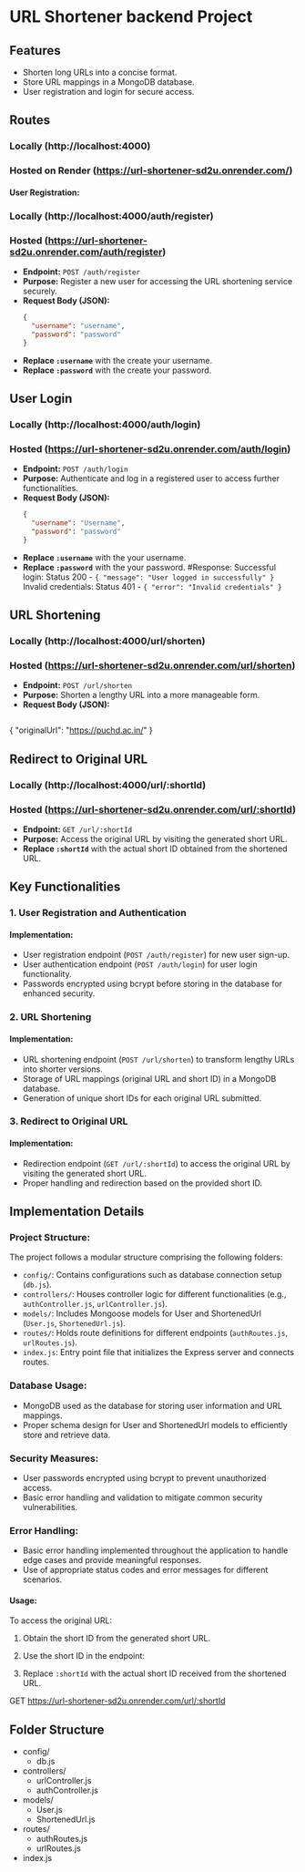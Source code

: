 # URL Shortener backend Project

## Features

- Shorten long URLs into a concise format.
- Store URL mappings in a MongoDB database.
- User registration and login for secure access.

## Routes

### Locally (http://localhost:4000)
### Hosted on Render (https://url-shortener-sd2u.onrender.com/)

#### User Registration:
### Locally (http://localhost:4000/auth/register)
### Hosted (https://url-shortener-sd2u.onrender.com/auth/register)
- **Endpoint:** `POST /auth/register`
- **Purpose:** Register a new user for accessing the URL shortening service securely.
- **Request Body (JSON):**
  ```json
  {
    "username": "username",
    "password": "password"
  }
- **Replace `:username`** with the create your username.
- **Replace `:password`** with the create your password.
## User Login

### Locally (http://localhost:4000/auth/login)
### Hosted (https://url-shortener-sd2u.onrender.com/auth/login)


- **Endpoint:** `POST /auth/login`
- **Purpose:** Authenticate and log in a registered user to access further functionalities.
- **Request Body (JSON):**
  ```json
  {
    "username": "Username",
    "password": "password"
  }
- **Replace `:username`** with the your username.
- **Replace `:password`** with the your password.
  #Response:
Successful login: Status 200 - `{ "message": "User logged in successfully" }` 
Invalid credentials: Status 401 - `{ "error": "Invalid credentials" }`

## URL Shortening

### Locally (http://localhost:4000/url/shorten)
### Hosted (https://url-shortener-sd2u.onrender.com/url/shorten)

- **Endpoint:** `POST /url/shorten`
- **Purpose:** Shorten a lengthy URL into a more manageable form.
- **Request Body (JSON):**
  ```json
 {
  "originalUrl": "https://puchd.ac.in/"
}

  ## Redirect to Original URL

### Locally (http://localhost:4000/url/:shortId)

### Hosted (https://url-shortener-sd2u.onrender.com/url/:shortId)

- **Endpoint:** `GET /url/:shortId`
- **Purpose:** Access the original URL by visiting the generated short URL.
- **Replace `:shortId`** with the actual short ID obtained from the shortened URL.



## Key Functionalities

### 1. User Registration and Authentication

#### Implementation:
- User registration endpoint (`POST /auth/register`) for new user sign-up.
- User authentication endpoint (`POST /auth/login`) for user login functionality.
- Passwords encrypted using bcrypt before storing in the database for enhanced security.

### 2. URL Shortening

#### Implementation:
- URL shortening endpoint (`POST /url/shorten`) to transform lengthy URLs into shorter versions.
- Storage of URL mappings (original URL and short ID) in a MongoDB database.
- Generation of unique short IDs for each original URL submitted.

### 3. Redirect to Original URL

#### Implementation:
- Redirection endpoint (`GET /url/:shortId`) to access the original URL by visiting the generated short URL.
- Proper handling and redirection based on the provided short ID.

## Implementation Details

### Project Structure:

The project follows a modular structure comprising the following folders:
- `config/`: Contains configurations such as database connection setup (`db.js`).
- `controllers/`: Houses controller logic for different functionalities (e.g., `authController.js`, `urlController.js`).
- `models/`: Includes Mongoose models for User and ShortenedUrl (`User.js`, `ShortenedUrl.js`).
- `routes/`: Holds route definitions for different endpoints (`authRoutes.js`, `urlRoutes.js`).
- `index.js`: Entry point file that initializes the Express server and connects routes.

### Database Usage:

- MongoDB used as the database for storing user information and URL mappings.
- Proper schema design for User and ShortenedUrl models to efficiently store and retrieve data.

### Security Measures:

- User passwords encrypted using bcrypt to prevent unauthorized access.
- Basic error handling and validation to mitigate common security vulnerabilities.

### Error Handling:

- Basic error handling implemented throughout the application to handle edge cases and provide meaningful responses.
- Use of appropriate status codes and error messages for different scenarios.


#### Usage:
To access the original URL:
1. Obtain the short ID from the generated short URL.
2. Use the short ID in the endpoint:

3. Replace `:shortId` with the actual short ID received from the shortened URL.

GET https://url-shortener-sd2u.onrender.com/url/:shortId




## Folder Structure

- config/
  - db.js
- controllers/
  - urlController.js
  - authController.js
- models/
  - User.js
  - ShortenedUrl.js
- routes/
  - authRoutes.js
  - urlRoutes.js
- index.js

